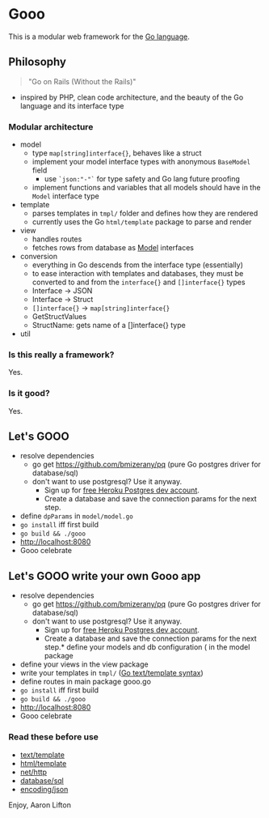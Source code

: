 # Gooo

This is a modular web framework for the [Go language](http://www.golang.org).



## Philosophy
> "Go on Rails (Without the Rails)"

* inspired by PHP, clean code architecture, and the beauty of the Go language and its interface type

### Modular architecture
* model
  * type `map[string]interface{}`, behaves like a struct
  * implement your model interface types with anonymous `BaseModel` field
    * use `` `json:"-"` `` for type safety and Go lang future proofing
  * implement functions and variables that all models should have in the `Model` interface type
* template
  * parses templates in `tmpl/` folder and defines how they are rendered
  * currently uses the Go `html/template` package to parse and render
* view
  * handles routes
  * fetches rows from database as [Model](about:blank) interfaces
* conversion
  * everything in Go descends from the interface type (essentially)
  * to ease interaction with templates and databases, they must be converted
    to and from the `interface{}` and `[]interface{}` types
  * Interface -> JSON
  * Interface -> Struct
  * `[]interface{}` -> `map[string]interface{}`
  * GetStructValues
  * StructName: gets name of a []interface{} type
* util

### Is this really a framework?
Yes.

### Is it good?
Yes.

## Let's GOOO
* resolve dependencies
  * go get https://github.com/bmizerany/pq (pure Go postgres driver for database/sql)
  * don't want to use postgresql? Use it anyway.
    * Sign up for [free Heroku Postgres dev account](https://postgres.heroku.com/).
    * Create a database and save the connection params for the next step.
* define `dpParams` in `model/model.go`
* `go install` iff first build
* `go build && ./gooo`
* [http://localhost:8080](http://localhost:8080)
* Gooo celebrate

## Let's GOOO write your own Gooo app
* resolve dependencies
  * go get https://github.com/bmizerany/pq (pure Go postgres driver for database/sql)
  * don't want to use postgresql? Use it anyway.
    * Sign up for [free Heroku Postgres dev account](https://postgres.heroku.com/).
    * Create a database and save the connection params for the next step.* define your models and db configuration ( in the model package
* define your views in the view package
* write your templates in `tmpl/` ([Go text/template syntax](http://golang.org/pkg/text/template/))
* define routes in main package gooo.go
* `go install` iff first build
* `go build && ./gooo`
* [http://localhost:8080](http://localhost:8080)
* Gooo celebrate

### Read these before use
* [text/template](http://golang.org/pkg/text/template/)
* [html/template](http://golang.org/pkg/html/template/)
* [net/http](http://golang.org/pkg/net/http/)
* [database/sql](http://golang.org/pkg/database/sql/)
* [encoding/json](http://golang.org/pkg/encoding/json/)

Enjoy, 
Aaron Lifton